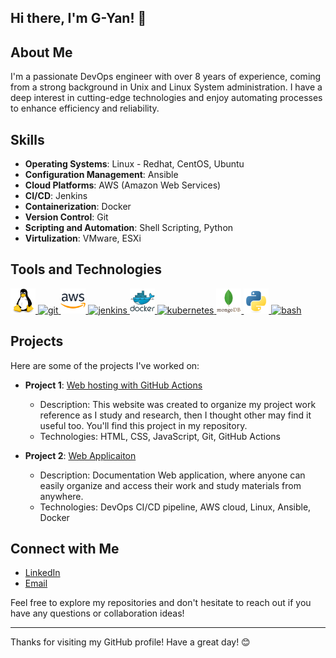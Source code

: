 ## Hi there, I'm G-Yan! 👋

## About Me
I'm a passionate DevOps engineer with over 8 years of experience, coming from a strong background in Unix and Linux System administration. I have a deep interest in cutting-edge technologies and enjoy automating processes to enhance efficiency and reliability.

## Skills
- **Operating Systems**: Linux - Redhat, CentOS, Ubuntu
- **Configuration Management**: Ansible
- **Cloud Platforms**: AWS (Amazon Web Services)
- **CI/CD**: Jenkins
- **Containerization**: Docker
- **Version Control**: Git
- **Scripting and Automation**: Shell Scripting, Python
- **Virtulization**: VMware, ESXi

## Tools and Technologies
<p align="left"> <a href="https://www.linux.org/" target="_blank" rel="noreferrer"> <img src="https://raw.githubusercontent.com/devicons/devicon/master/icons/linux/linux-original.svg" alt="linux" width="40" height="40"/> </a> <a href="https://git-scm.com/" target="_blank" rel="noreferrer"> <img src="https://www.vectorlogo.zone/logos/git-scm/git-scm-icon.svg" alt="git" width="40" height="40"/> </a> <a href="https://aws.amazon.com" target="_blank" rel="noreferrer"> <img src="https://raw.githubusercontent.com/devicons/devicon/master/icons/amazonwebservices/amazonwebservices-original-wordmark.svg" alt="aws" width="40" height="40"/> </a> <a href="https://www.jenkins.io" target="_blank" rel="noreferrer"> <img src="https://www.vectorlogo.zone/logos/jenkins/jenkins-icon.svg" alt="jenkins" width="40" height="40"/> </a> <a href="https://www.docker.com/" target="_blank" rel="noreferrer"> <img src="https://raw.githubusercontent.com/devicons/devicon/master/icons/docker/docker-original-wordmark.svg" alt="docker" width="40" height="40"/> </a> <a href="https://kubernetes.io" target="_blank" rel="noreferrer"> <img src="https://www.vectorlogo.zone/logos/kubernetes/kubernetes-icon.svg" alt="kubernetes" width="40" height="40"/> </a> <a href="https://www.mongodb.com/" target="_blank" rel="noreferrer"> <img src="https://raw.githubusercontent.com/devicons/devicon/master/icons/mongodb/mongodb-original-wordmark.svg" alt="mongodb" width="40" height="40"/> </a> <a href="https://www.python.org" target="_blank" rel="noreferrer"> <img src="https://raw.githubusercontent.com/devicons/devicon/master/icons/python/python-original.svg" alt="python" width="40" height="40"/> </a> <a href="https://www.gnu.org/software/bash/" target="_blank" rel="noreferrer"> <img src="https://www.vectorlogo.zone/logos/gnu_bash/gnu_bash-icon.svg" alt="bash" width="40" height="40"/> </a> </p>

## Projects
Here are some of the projects I've worked on:

- **Project 1**: [Web hosting with GitHub Actions](link)
  - Description: This website was created to organize my project work reference as I study and research, then I thought other may find it useful too. You'll find this project in my repository.
  - Technologies: HTML, CSS, JavaScript, Git, GitHub Actions

- **Project 2**: [Web Applicaiton](link)
  - Description: Documentation Web application, where anyone can easily organize and access their work and study materials from anywhere.
  - Technologies: DevOps CI/CD pipeline, AWS cloud, Linux, Ansible, Docker

## Connect with Me
- [LinkedIn](https://www.linkedin.com/in/gpokhrel/?lipi=urn%3Ali%3Apage%3Ad_flagship3_feed%3BOtWIlJwOQfKFSlDURCGTlQ%3D%3D)
- [Email](mailto:gyan.charm@gmail.com)

Feel free to explore my repositories and don't hesitate to reach out if you have any questions or collaboration ideas!

---

Thanks for visiting my GitHub profile! Have a great day! 😊


<!--
**Pokrel/Pokrel** is a ✨ _special_ ✨ repository because its `README.md` (this file) appears on your GitHub profile.

Here are some ideas to get you started:

- 🔭 I’m currently working on ...
- 🌱 I’m currently learning ...
- 👯 I’m looking to collaborate on ...
- 🤔 I’m looking for help with ...
- 💬 Ask me about ...
- 📫 How to reach me: ...
- 😄 Pronouns: ...
- ⚡ Fun fact: ...
-->
